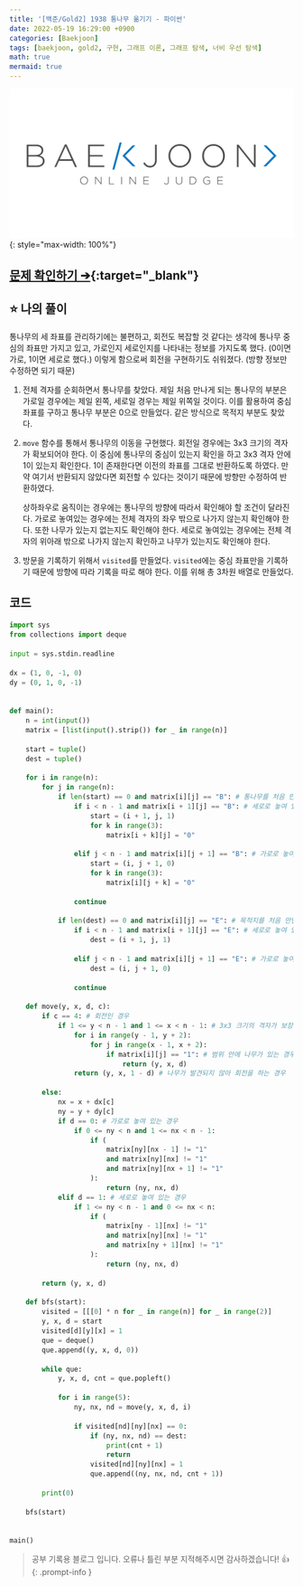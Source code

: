 ```yaml
---
title: '[백준/Gold2] 1938 통나무 옮기기 - 파이썬'
date: 2022-05-19 16:29:00 +0900
categories: [Baekjoon]
tags: [baekjoon, gold2, 구현, 그래프 이론, 그래프 탐색, 너비 우선 탐색]
math: true
mermaid: true
---
```


![](/assets/images/banners/baekjoon_banner.png){: style="max-width: 100%"}

## [문제 확인하기 ➔](https://www.acmicpc.net/problem/1938){:target="_blank"}

## ⭐️ 나의 풀이

통나무의 세 좌표를 관리하기에는 불편하고, 회전도 복잡할 것 같다는 생각에 통나무 중심의 좌표만 가지고 있고, 가로인지 세로인지를 나타내는 정보를 가지도록 했다. (0이면 가로, 1이면 세로로 했다.) 이렇게 함으로써 회전을 구현하기도 쉬워졌다. (방향 정보만 수정하면 되기 때문)

1. 전체 격자를 순회하면서 통나무를 찾았다. 제일 처음 만나게 되는 통나무의 부분은 가로일 경우에는 제일 왼쪽, 세로일 경우는 제일 위쪽일 것이다. 이를 활용하여 중심 좌표를 구하고 통나무 부분은 0으로 만들었다. 같은 방식으로 목적지 부분도 찾았다.

2. `move` 함수를 통해서 통나무의 이동을 구현했다. 회전일 경우에는 3x3 크기의 격자가 확보되어야 한다. 이 중심에 통나무의 중심이 있는지 확인을 하고 3x3 격자 안에 1이 있는지 확인한다. 1이 존재한다면 이전의 좌표를 그대로 반환하도록 하였다. 만약 여기서 반환되지 않았다면 회전할 수 있다는 것이기 때문에 방향만 수정하여 반환하였다.
   
   상하좌우로 움직이는 경우에는 통나무의 방향에 따라서 확인해야 할 조건이 달라진다. 가로로 놓여있는 경우에는 전체 격자의 좌우 밖으로 나가지 않는지 확인해야 한다. 또한 나무가 있는지 없는지도 확인해야 한다. 세로로 놓여있는 경우에는 전체 격자의 위아래 밖으로 나가지 않는지 확인하고 나무가 있는지도 확인해야 한다.

3. 방문을 기록하기 위해서 `visited`를 만들었다. `visited`에는 중심 좌표만을 기록하기 때문에 방향에 따라 기록을 따로 해야 한다. 이를 위해 총 3차원 배열로 만들었다.

## 코드

```python
import sys
from collections import deque

input = sys.stdin.readline

dx = (1, 0, -1, 0)
dy = (0, 1, 0, -1)


def main():
    n = int(input())
    matrix = [list(input().strip()) for _ in range(n)]

    start = tuple()
    dest = tuple()

    for i in range(n):
        for j in range(n):
            if len(start) == 0 and matrix[i][j] == "B": # 통나무를 처음 만난 경우
                if i < n - 1 and matrix[i + 1][j] == "B": # 세로로 놓여 있는지 확인
                    start = (i + 1, j, 1)
                    for k in range(3):
                        matrix[i + k][j] = "0"

                elif j < n - 1 and matrix[i][j + 1] == "B": # 가로로 놓여 있는지 확인
                    start = (i, j + 1, 0)
                    for k in range(3):
                        matrix[i][j + k] = "0"

                continue

            if len(dest) == 0 and matrix[i][j] == "E": # 목적지를 처음 만난 경우
                if i < n - 1 and matrix[i + 1][j] == "E": # 세로로 놓여 있는지 확인
                    dest = (i + 1, j, 1)

                elif j < n - 1 and matrix[i][j + 1] == "E": # 가로로 놓여 있는지 확인
                    dest = (i, j + 1, 0)

                continue

    def move(y, x, d, c):
        if c == 4: # 회전인 경우
            if 1 <= y < n - 1 and 1 <= x < n - 1: # 3x3 크기의 격자가 보장되어야 한다
                for i in range(y - 1, y + 2):
                    for j in range(x - 1, x + 2):
                        if matrix[i][j] == "1": # 범위 안에 나무가 있는 경우
                            return (y, x, d)
                return (y, x, 1 - d) # 나무가 발견되지 않아 회전을 하는 경우

        else:
            nx = x + dx[c]
            ny = y + dy[c]
            if d == 0: # 가로로 놓여 있는 경우
                if 0 <= ny < n and 1 <= nx < n - 1:
                    if (
                        matrix[ny][nx - 1] != "1"
                        and matrix[ny][nx] != "1"
                        and matrix[ny][nx + 1] != "1"
                    ):
                        return (ny, nx, d)
            elif d == 1: # 세로로 놓여 있는 경우
                if 1 <= ny < n - 1 and 0 <= nx < n:
                    if (
                        matrix[ny - 1][nx] != "1"
                        and matrix[ny][nx] != "1"
                        and matrix[ny + 1][nx] != "1"
                    ):
                        return (ny, nx, d)

        return (y, x, d)

    def bfs(start):
        visited = [[[0] * n for _ in range(n)] for _ in range(2)]
        y, x, d = start
        visited[d][y][x] = 1
        que = deque()
        que.append((y, x, d, 0))

        while que:
            y, x, d, cnt = que.popleft()

            for i in range(5):
                ny, nx, nd = move(y, x, d, i)

                if visited[nd][ny][nx] == 0:
                    if (ny, nx, nd) == dest:
                        print(cnt + 1)
                        return
                    visited[nd][ny][nx] = 1
                    que.append((ny, nx, nd, cnt + 1))

        print(0)

    bfs(start)


main()
```

> 공부 기록용 블로그 입니다. 오류나 틀린 부분 지적해주시면 감사하겠습니다! 👍
{: .prompt-info }